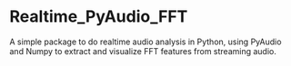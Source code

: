 # Realtime_PyAudio_FFT
A simple package to do realtime audio analysis in Python, using PyAudio and Numpy to extract and visualize FFT features from streaming audio.

